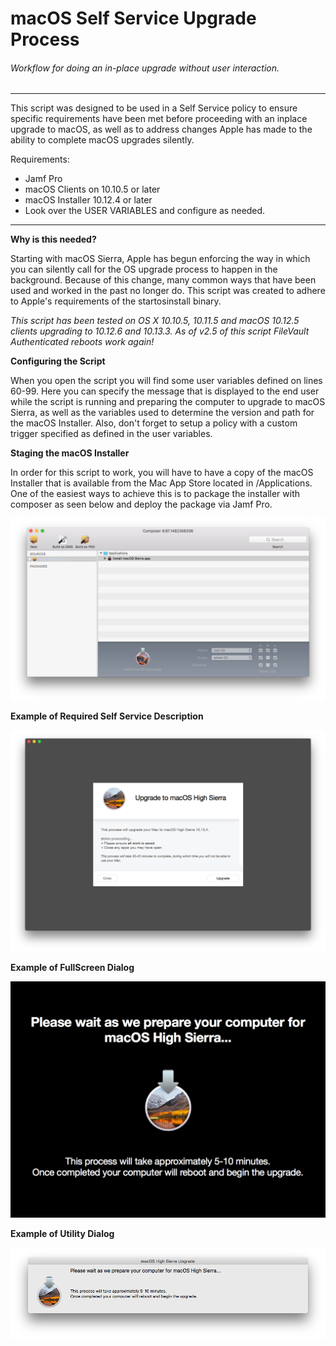 # macOS Self Service Upgrade Process
###### Workflow for doing an in-place upgrade without user interaction.

___
This script was designed to be used in a Self Service policy to ensure specific requirements have been met before proceeding with an inplace upgrade to macOS, as well as to address changes Apple has made to the ability to complete macOS upgrades silently.

Requirements:
* Jamf Pro
* macOS Clients on 10.10.5 or later
* macOS Installer 10.12.4 or later
* Look over the USER VARIABLES and configure as needed.

___

**Why is this needed?**

Starting with macOS Sierra, Apple has begun enforcing the way in which you can silently call for the OS upgrade process to happen in the background. Because of this change, many common ways that have been used and worked in the past no longer do. This script was created to adhere to Apple's requirements of the startosinstall binary.

*This script has been tested on OS X 10.10.5, 10.11.5 and macOS 10.12.5 clients upgrading to 10.12.6 and 10.13.3. As of v2.5 of this script FileVault Authenticated reboots work again!*


**Configuring the Script**

When you open the script you will find some user variables defined on lines 60-99. Here you can specify the message that is displayed to the end user while the script is running and preparing the computer to upgrade to macOS Sierra, as well as the variables used to determine the version and path for the macOS Installer. Also, don't forget to setup a policy with a custom trigger specified as defined in the user variables.


**Staging the macOS Installer**

In order for this script to work, you will have to have a copy of the macOS Installer that is available from the Mac App Store located in /Applications. One of the easiest ways to achieve this is to package the installer with composer as seen below and deploy the package via Jamf Pro.

![alt text](/imgs/composer.png)


**Example of Required Self Service Description**

![alt text](/imgs/selfservice.png)


**Example of FullScreen Dialog**

![alt text](/imgs/fullScreen.png)


**Example of Utility Dialog**

![alt text](/imgs/utility.png)
